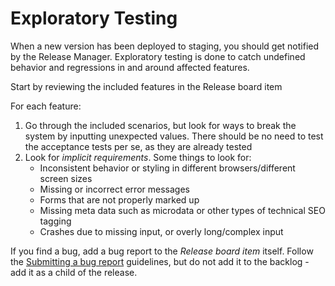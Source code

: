 # Exploratory Testing

When a new version has been deployed to staging, you should get notified by the Release Manager. Exploratory testing is done to catch undefined behavior and regressions in and around affected features.

Start by reviewing the included features in the Release board item

For each feature:

1. Go through the included scenarios, but look for ways to break the system by inputting unexpected values. There should be no need to test the acceptance tests per se, as they are already tested
2. Look for *implicit requirements*. Some things to look for:
   - Inconsistent behavior or styling in different browsers/different screen sizes
   - Missing or incorrect error messages
   - Forms that are not properly marked up
   - Missing meta data such as microdata or other types of technical SEO tagging
   - Crashes due to missing input, or overly long/complex input

If you find a bug, add a bug report to the *Release board item* itself. Follow the [Submitting a bug report](submitting-a-bug-report.md) guidelines, but do not add it to the backlog - add it as a child of the release.